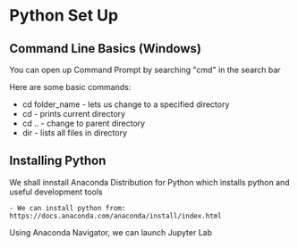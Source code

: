 # Python Set Up

## Command Line Basics (Windows)

You can open up Command Prompt by searching "cmd" in the search bar

Here are some basic commands:

- cd folder_name - lets us change to a specified directory
- cd - prints current directory
- cd .. - change to parent directory
- dir - lists all files in directory

## Installing Python

We shall innstall Anaconda Distribution for Python which installs python and useful development tools

    - We can install python from: https://docs.anaconda.com/anaconda/install/index.html

Using Anaconda Navigator, we can launch Jupyter Lab